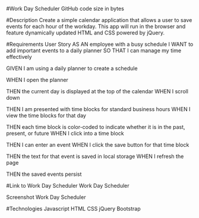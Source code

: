#Work Day Scheduler
GitHub code size in bytes

#Description
Create a simple calendar application that allows a user to save events for each hour of the workday. This app will run in the browser and feature dynamically updated HTML and CSS powered by jQuery.

#Requirements
User Story
AS AN employee with a busy schedule
I WANT to add important events to a daily planner
SO THAT I can manage my time effectively


GIVEN I am using a daily planner to create a schedule

WHEN I open the planner

THEN the current day is displayed at the top of the calendar
WHEN I scroll down

THEN I am presented with time blocks for standard business hours
WHEN I view the time blocks for that day

THEN each time block is color-coded to indicate whether it is in the past, present, or future
WHEN I click into a time block

THEN I can enter an event
WHEN I click the save button for that time block

THEN the text for that event is saved in local storage
WHEN I refresh the page

THEN the saved events persist


#Link to Work Day Scheduler
Work Day Scheduler


Screenshot
Work Day Scheduler


#Technologies
Javascript
HTML
CSS
jQuery
Bootstrap
